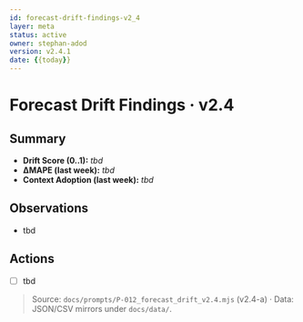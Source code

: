 ```yaml
---
id: forecast-drift-findings-v2_4
layer: meta
status: active
owner: stephan-adod
version: v2.4.1
date: {{today}}
---
```


# Forecast Drift Findings · v2.4

## Summary
- **Drift Score (0..1):** _tbd_  
- **ΔMAPE (last week):** _tbd_  
- **Context Adoption (last week):** _tbd_  

## Observations
- tbd

## Actions
- [ ] tbd

> Source: `docs/prompts/P-012_forecast_drift_v2.4.mjs` (v2.4-a) · Data: JSON/CSV mirrors under `docs/data/`.

